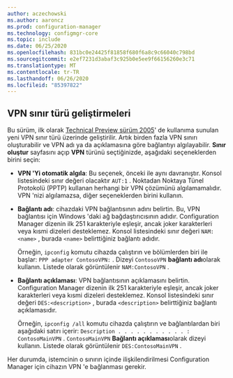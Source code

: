 ```yaml
---
author: aczechowski
ms.author: aaroncz
ms.prod: configuration-manager
ms.technology: configmgr-core
ms.topic: include
ms.date: 06/25/2020
ms.openlocfilehash: 831bc0e24425f81858f680f6a8c9c66040c798bd
ms.sourcegitcommit: e2ef7231d3abaf3c925b0e5ee9f66156260e3c71
ms.translationtype: MT
ms.contentlocale: tr-TR
ms.lasthandoff: 06/26/2020
ms.locfileid: "85397822"
---
```

## <a name="improvements-to-vpn-boundary-type"></a><a name="bkmk_vpn"></a>VPN sınır türü geliştirmeleri

<!--7020519-->

Bu sürüm, ilk olarak [Technical Preview sürüm 2005](../../technical-preview-2005.md#bkmk_vpn)' de kullanıma sunulan yeni VPN sınır türü üzerinde geliştirilir. Artık birden fazla VPN sınırı oluşturabilir ve VPN adı ya da açıklamasına göre bağlantıyı algılayabilir. **Sınır oluştur** sayfasını açıp **VPN** türünü seçtiğinizde, aşağıdaki seçeneklerden birini seçin:

- **VPN 'Yi otomatik algıla**: Bu seçenek, önceki ile aynı davranıştır. Konsol listesindeki sınır değeri olacaktır `AUT:1` . Noktadan Noktaya Tünel Protokolü (PPTP) kullanan herhangi bir VPN çözümünü algılamamalıdır. VPN 'nizi algılamazsa, diğer seçeneklerden birini kullanın.

- **Bağlantı adı**: cihazdaki VPN bağlantısının adını belirtin. Bu, VPN bağlantısı için Windows 'daki ağ bağdaştırıcısının adıdır. Configuration Manager dizenin ilk 251 karakteriyle eşleşir, ancak joker karakterleri veya kısmi dizeleri desteklemez. Konsol listesindeki sınır değeri `NAM:<name>` , burada `<name>` belirttiğiniz bağlantı adıdır.

  Örneğin, `ipconfig` komutu cihazda çalıştırın ve bölümlerden biri ile başlar: `PPP adapter ContosoVPN:` . Dizeyi `ContosoVPN` **bağlantı adı**olarak kullanın. Listede olarak görüntülenir `NAM:ContosoVPN` .

- **Bağlantı açıklaması**: VPN bağlantısının açıklamasını belirtin. Configuration Manager dizenin ilk 251 karakteriyle eşleşir, ancak joker karakterleri veya kısmi dizeleri desteklemez. Konsol listesindeki sınır değeri `DES:<description>` , burada `<description>` belirttiğiniz bağlantı açıklamasıdır.

  Örneğin, `ipconfig /all` komutu cihazda çalıştırın ve bağlantılardan biri aşağıdaki satırı içerir: `Description . . . . . . . . . . . : ContosoMainVPN` . `ContosoMainVPN` **Bağlantı açıklaması**olarak dizeyi kullanın. Listede olarak görüntülenir `DES:ContosoMainVPN` .

Her durumda, istemcinin o sınırın içinde ilişkilendirilmesi Configuration Manager için cihazın VPN 'e bağlanması gerekir.
